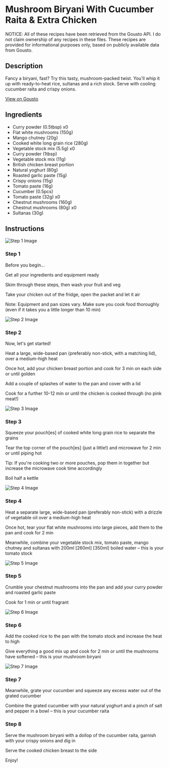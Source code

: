 # Mushroom Biryani With Cucumber Raita & Extra Chicken

NOTICE: All of these recipes have been retrieved from the Gousto API. I do not claim ownership of any recipes in these files. These recipes are provided for informational purposes only, based on publicly available data from Gousto.

## Description

Fancy a biryani, fast? Try this tasty, mushroom-packed twist. You'll whip it up with ready-to-heat rice, sultanas and a rich stock. Serve with cooling cucumber raita and crispy onions.

[View on Gousto](https://www.gousto.co.uk/recipes/cookbook/mushroom-biryani-with-cucumber-raita-extra-chicken)

## Ingredients

- Curry powder (0.5tbsp) x0
- Flat white mushrooms (150g)
- Mango chutney (20g)
- Cooked white long grain rice (280g)
- Vegetable stock mix (5.5g) x0
- Curry powder (1tbsp)
- Vegetable stock mix (11g)
- British chicken breast portion
- Natural yoghurt (80g)
- Roasted garlic paste (15g)
- Crispy onions (15g)
- Tomato paste (16g)
- Cucumber (0.5pcs)
- Tomato paste (32g) x0
- Chestnut mushrooms (160g)
- Chestnut mushrooms (80g) x0
- Sultanas (30g)

## Instructions

![Step 1 Image](https://production-media.gousto.co.uk/cms/recipe-step-image/Step-1-copy-2-1730477878476-x200.jpg)

### Step 1

Before you begin...

Get all your ingredients and equipment ready

Skim through these steps, then wash your fruit and veg

Take your chicken out of the fridge, open the packet and let it air

Note: Equipment and pan sizes vary. Make sure you cook food thoroughly (even if it takes you a little longer than 10 min)

![Step 2 Image](https://production-media.gousto.co.uk/cms/recipe-step-image/1-chicken-breast-in-pan-1730824473908-x200.jpg)

### Step 2

Now, let's get started!

Heat a large, wide-based pan (preferably non-stick, with a matching lid), over a medium-high heat

Once hot, add your chicken breast portion and cook for 3 min on each side or until golden

Add a couple of splashes of water to the pan and cover with a lid

Cook for a further 10-12 min or until the chicken is cooked through (no pink meat!)

![Step 3 Image](https://production-media.gousto.co.uk/cms/recipe-step-image/Step-2-copy-2-1730477896902-x200.jpg)

### Step 3

Squeeze your pouch[es] of cooked white long grain rice to separate the grains

Tear the top corner of the pouch[es] (just a little!) and microwave for 2 min or until piping hot

Tip: If you're cooking two or more pouches, pop them in together but increase the microwave cook time accordingly

Boil half a kettle

![Step 4 Image](https://production-media.gousto.co.uk/cms/recipe-step-image/step-3-copy-2-1730477909218-x200.jpg)

### Step 4

Heat a separate large, wide-based pan (preferably non-stick) with a drizzle of vegetable oil over a medium-high heat

Once hot, tear your flat white mushrooms into large pieces, add them to the pan and cook for 2 min

Meanwhile, combine your vegetable stock mix, tomato paste, mango chutney and sultanas with 200ml <span class="text-purple">[260ml]</span><span class="text-danger"> [350ml]</span> boiled water – this is your tomato stock

![Step 5 Image](https://production-media.gousto.co.uk/cms/recipe-step-image/step-5-copy-2-1730477930853-x200.jpg)

### Step 5

Crumble your chestnut mushrooms into the pan and add your curry powder and roasted garlic paste

Cook for 1 min or until fragrant

![Step 6 Image](https://production-media.gousto.co.uk/cms/recipe-step-image/step-6-copy-2-1730477945208-x200.jpg)

### Step 6

Add the cooked rice to the pan with the tomato stock and increase the heat to high

Give everything a good mix up and cook for 2 min or until the mushrooms have softened – this is your mushroom biryani

![Step 7 Image](https://production-media.gousto.co.uk/cms/recipe-step-image/step-7-copy-2-1730477953526-x200.jpg)

### Step 7

Meanwhile, grate your cucumber and squeeze any excess water out of the grated cucumber

Combine the grated cucumber with your natural yoghurt and a pinch of salt and pepper in a bowl – this is your cucumber raita

### Step 8

Serve the mushroom biryani with a dollop of the cucumber raita, garnish with your crispy onions and dig in

Serve the cooked chicken breast to the side

Enjoy!

